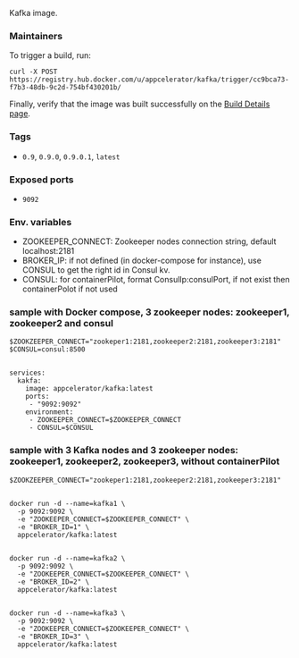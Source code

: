 Kafka image.

### Maintainers

To trigger a build, run:

    curl -X POST https://registry.hub.docker.com/u/appcelerator/kafka/trigger/cc9bca73-f7b3-48db-9c2d-754bf430201b/

Finally, verify that the image was built successfully on the [Build Details page](https://hub.docker.com/r/appcelerator/kafka/builds/).

### Tags

- `0.9`, `0.9.0`, `0.9.0.1`, `latest`

### Exposed ports

- `9092`


### Env. variables

  - ZOOKEEPER_CONNECT: Zookeeper nodes connection string, default localhost:2181
  - BROKER_IP: if not defined (in docker-compose for instance), use CONSUL to get the right id in Consul kv.
  - CONSUL: for containerPilot, format ConsulIp:consulPort, if not exist then containerPolot if not used

### sample with Docker compose, 3 zookeeper nodes: zookeeper1, zookeeper2 and consul


    $ZOOKZEEPER_CONNECT="zookeper1:2181,zookeeper2:2181,zookeeper3:2181"
    $CONSUL=consul:8500


    services:
      kakfa:
        image: appcelerator/kafka:latest
        ports:
         - "9092:9092"
        environment:
         - ZOOKEEPER_CONNECT=$ZOOKEEPER_CONNECT
         - CONSUL=$CONSUL


### sample with 3 Kafka nodes and 3 zookeeper nodes: zookeeper1, zookeeper2, zookeeper3, without containerPilot


    $ZOOKZEEPER_CONNECT="zookeper1:2181,zookeeper2:2181,zookeeper3:2181"


    docker run -d --name=kafka1 \
      -p 9092:9092 \
      -e "ZOOKEEPER_CONNECT=$ZOOKEEPER_CONNECT" \
      -e "BROKER_ID=1" \
      appcelerator/kafka:latest


    docker run -d --name=kafka2 \
      -p 9092:9092 \
      -e "ZOOKEEPER_CONNECT=$ZOOKEEPER_CONNECT" \
      -e "BROKER_ID=2" \
      appcelerator/kafka:latest


    docker run -d --name=kafka3 \
      -p 9092:9092 \
      -e "ZOOKEEPER_CONNECT=$ZOOKEEPER_CONNECT" \
      -e "BROKER_ID=3" \
      appcelerator/kafka:latest
